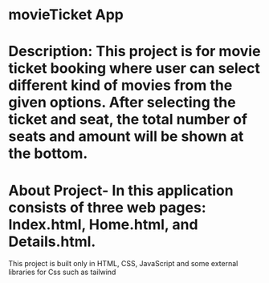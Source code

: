 # movieTicket App
# Description: This project is  for movie ticket booking where user can select different kind of movies from the given options. After selecting the ticket and seat, the total number of seats and amount will be shown at the bottom.

# About Project- In this application consists of three web pages: Index.html, Home.html, and Details.html.
This project is built only in HTML, CSS, JavaScript and some external libraries for Css such as tailwind
